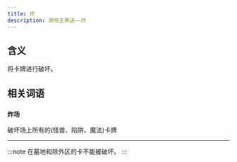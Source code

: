```yaml
---
title: 炸
description: 游戏王黑话——炸
---
```


## 含义

将卡牌进行破坏。

## 相关词语

### `炸场`

破坏场上所有的(怪兽、陷阱、魔法)卡牌

---

:::note
在墓地和除外区的卡不能被破坏。
:::

